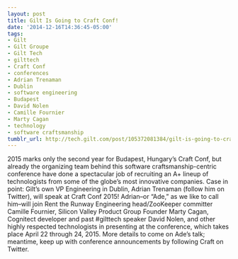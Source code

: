 ```yaml
---
layout: post
title: Gilt Is Going to Craft Conf!
date: '2014-12-16T14:36:45-05:00'
tags:
- Gilt
- Gilt Groupe
- Gilt Tech
- gilttech
- Craft Conf
- conferences
- Adrian Trenaman
- Dublin
- software engineering
- Budapest
- David Nolen
- Camille Fournier
- Marty Cagan
- technology
- software craftsmanship
tumblr_url: http://tech.gilt.com/post/105372081384/gilt-is-going-to-craft-conf
---
```



2015 marks only the second year for Budapest, Hungary’s Craft Conf, but already the organizing team behind this software craftsmanship-centric conference have done a spectacular job of recruiting an A+ lineup of technologists from some of the globe’s most innovative companies. Case in point: Gilt’s own VP Engineering in Dublin, Adrian Trenaman (follow him on Twitter), will speak at Craft Conf 2015!
Adrian–or “Ade,” as we like to call him–will join Rent the Runway Engineering head/ZooKeeper committer Camille Fournier, Silicon Valley Product Group Founder Marty Cagan, Cognitect developer and past #gilttech speaker David Nolen, and other highly respected technologists in presenting at the conference, which takes place April 22 through 24, 2015. More details to come on Ade’s talk; meantime, keep up with conference announcements by following Craft on Twitter.
